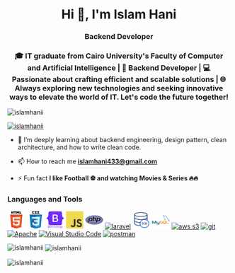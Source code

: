 <h1 align="center">Hi 👋, I'm Islam Hani</h1>
<h3 align="center">Backend Developer</h3>
<h3 align="center">🎓 IT graduate from Cairo University's Faculty of Computer and Artificial Intelligence | 🚀 Backend Developer | 💻 Passionate about crafting efficient and scalable solutions | 🌐 Always exploring new technologies and seeking innovative ways to elevate the world of IT. Let's code the future together!</h3>

<p align="left"> <img src="https://komarev.com/ghpvc/?username=islamhanii&label=Profile%20views&color=0e75b6&style=flat" alt="islamhanii" /> </p>

<p align="left"> <a href="https://github.com/ryo-ma/github-profile-trophy"><img src="https://github-profile-trophy.vercel.app/?username=islamhanii" alt="islamhanii" /></a> </p>

- 💾 I’m deeply learning about backend engineering, design pattern, clean architecture, and how to write clean code.


- 📫 How to reach me **islamhani433@gmail.com**
                                                                                             
- ⚡ Fun fact **I like Football ⚽ and watching Movies & Series 🔥🔥**

<h3 align="left">Languages and Tools</h3>
<p align="left">
  <a href="https://www.w3.org/html/" target="_blank" rel="noreferrer"><img src="https://raw.githubusercontent.com/devicons/devicon/master/icons/html5/html5-original-wordmark.svg" alt="html5" width="40" height="40"/></a>
  <a href="https://www.w3schools.com/css/" target="_blank" rel="noreferrer"><img src="https://raw.githubusercontent.com/devicons/devicon/master/icons/css3/css3-original-wordmark.svg" alt="css3" width="40" height="40"/></a>
  <a href="https://getbootstrap.com" target="_blank" rel="noreferrer"><img src="https://raw.githubusercontent.com/devicons/devicon/master/icons/bootstrap/bootstrap-plain-wordmark.svg" alt="bootstrap" width="40" height="40"/></a>
  <a href="https://developer.mozilla.org/en-US/docs/Web/JavaScript" target="_blank" rel="noreferrer"><img src="https://raw.githubusercontent.com/devicons/devicon/master/icons/javascript/javascript-original.svg" alt="javascript" width="40" height="40"/></a>
  <a href="https://www.php.net" target="_blank" rel="noreferrer"><img src="https://raw.githubusercontent.com/devicons/devicon/master/icons/php/php-original.svg" alt="php" width="40" height="40"/></a>
  <a href="https://laravel.com/" target="_blank" rel="noreferrer"><img src="https://laravel.com/img/logomark.min.svg" alt="laravel" width="40" height="40"/></a>
  <a href="https://www.tutorialspoint.com/sql/index.htm" target="_blank" rel="noreferrer"><img src="https://raw.githubusercontent.com/islamhanii/islamhanii/main/Stonebranch_SQL_Vendor_Product_Logo.svg.png" alt="SQL" width="40" height="40"/></a>
  <a href="https://www.mysql.com/" target="_blank" rel="noreferrer"><img src="https://raw.githubusercontent.com/devicons/devicon/master/icons/mysql/mysql-original-wordmark.svg" alt="mysql" width="40" height="40"/></a>
  <a href="https://aws.amazon.com/ar/s3/" target="_blank" rel="noreferrer"><img src="https://media.licdn.com/dms/image/D4D12AQEmC2CSTK0unw/article-cover_image-shrink_600_2000/0/1691964348159?e=2147483647&v=beta&t=UA2DD5lAEDP28NHD9BRZIoriUAdwNxY8P465qku8lNY" alt="aws s3" width="40" height="40"/></a>
  <a href="https://git-scm.com/" target="_blank" rel="noreferrer"><img src="https://www.vectorlogo.zone/logos/git-scm/git-scm-icon.svg" alt="git" width="40" height="40"/></a>
  <a href="https://www.apachefriends.org/" target="_blank" rel="noreferrer"><img src="https://www.apachefriends.org/images/xampp-logo-ac950edf.svg" alt="Apache" width="40" height="40"/></a>
  <a href="https://code.visualstudio.com/" target="_blank" rel="noreferrer"><img src="https://upload.wikimedia.org/wikipedia/commons/thumb/9/9a/Visual_Studio_Code_1.35_icon.svg/512px-Visual_Studio_Code_1.35_icon.svg.png" alt="Visual Studio Code" width="40" height="40"/></a>
  <a href="https://postman.com" target="_blank" rel="noreferrer"><img src="https://www.vectorlogo.zone/logos/getpostman/getpostman-icon.svg" alt="postman" width="40" height="40"/></a>
</p>

<p><img align="left" src="https://github-readme-stats.vercel.app/api/top-langs?username=islamhanii&show_icons=true&locale=en&layout=compact" alt="islamhanii" /></p>

<p>&nbsp;<img align="center" src="https://github-readme-stats.vercel.app/api?username=islamhanii&show_icons=true&locale=en" alt="islamhanii" /></p>

<p><img align="center" src="https://github-readme-streak-stats.herokuapp.com/?user=islamhanii&" alt="islamhanii" /></p>
